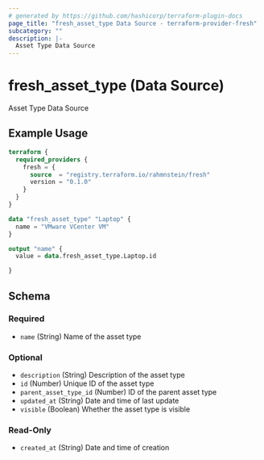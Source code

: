 ```yaml
---
# generated by https://github.com/hashicorp/terraform-plugin-docs
page_title: "fresh_asset_type Data Source - terraform-provider-fresh"
subcategory: ""
description: |-
  Asset Type Data Source
---
```


# fresh_asset_type (Data Source)

Asset Type Data Source

## Example Usage

```terraform
terraform {
  required_providers {
    fresh = {
      source  = "registry.terraform.io/rahmnstein/fresh"
      version = "0.1.0"
    }
  }
}

data "fresh_asset_type" "Laptop" {
  name = "VMware VCenter VM"
}

output "name" {
  value = data.fresh_asset_type.Laptop.id

}
```

<!-- schema generated by tfplugindocs -->
## Schema

### Required

- `name` (String) Name of the asset type

### Optional

- `description` (String) Description of the asset type
- `id` (Number) Unique ID of the asset type
- `parent_asset_type_id` (Number) ID of the parent asset type
- `updated_at` (String) Date and time of last update
- `visible` (Boolean) Whether the asset type is visible

### Read-Only

- `created_at` (String) Date and time of creation
